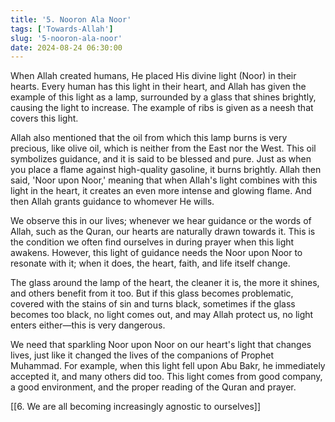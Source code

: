 ```yaml
---
title: '5. Nooron Ala Noor'
tags: ['Towards-Allah']
slug: '5-nooron-ala-noor'
date: 2024-08-24 06:30:00
---
```


When Allah created humans, He placed His divine light (Noor) in their hearts. Every human has this light in their heart, and Allah has given the example of this light as a lamp, surrounded by a glass that shines brightly, causing the light to increase. The example of ribs is given as a neesh that covers this light.

Allah also mentioned that the oil from which this lamp burns is very precious, like olive oil, which is neither from the East nor the West. This oil symbolizes guidance, and it is said to be blessed and pure. Just as when you place a flame against high-quality gasoline, it burns brightly. Allah then said, 'Noor upon Noor,' meaning that when Allah's light combines with this light in the heart, it creates an even more intense and glowing flame. And then Allah grants guidance to whomever He wills.

We observe this in our lives; whenever we hear guidance or the words of Allah, such as the Quran, our hearts are naturally drawn towards it. This is the condition we often find ourselves in during prayer when this light awakens. However, this light of guidance needs the Noor upon Noor to resonate with it; when it does, the heart, faith, and life itself change.

The glass around the lamp of the heart, the cleaner it is, the more it shines, and others benefit from it too. But if this glass becomes problematic, covered with the stains of sin and turns black, sometimes if the glass becomes too black, no light comes out, and may Allah protect us, no light enters either—this is very dangerous.

We need that sparkling Noor upon Noor on our heart's light that changes lives, just like it changed the lives of the companions of Prophet Muhammad. For example, when this light fell upon Abu Bakr, he immediately accepted it, and many others did too. This light comes from good company, a good environment, and the proper reading of the Quran and prayer.

[[6. We are all becoming increasingly agnostic to ourselves]]
